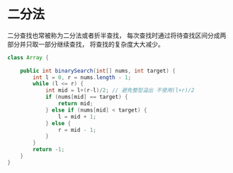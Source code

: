 # 二分法
二分查找也常被称为二分法或者折半查找，
每次查找时通过将待查找区间分成两部分并只取一部分继续查找，
将查找的复杂度大大减少。


```java
class Array {
    
    public int binarySearch(int[] nums, int target) {
        int l = 0, r = nums.length - 1;
        while (l <= r) {
            int mid = l+(r-l)/2; // 避免整型溢出 不使用(l+r)/2
            if (nums[mid] == target) {
                return mid;
            } else if (nums[mid] < target) {
                l = mid + 1;
            } else {
                r = mid - 1;
            }
        }
        return -1;
    }
}

```